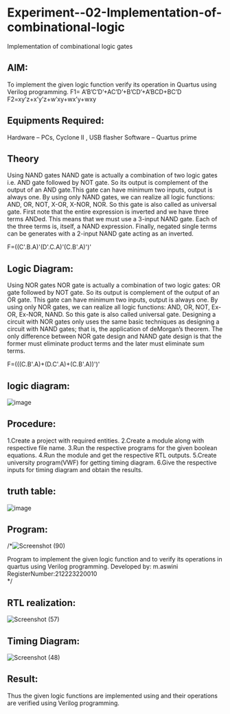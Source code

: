 # Experiment--02-Implementation-of-combinational-logic
Implementation of combinational logic gates
 
## AIM:
To implement the given logic function verify its operation in Quartus using Verilog programming.
 F1= A’B’C’D’+AC’D’+B’CD’+A’BCD+BC’D
F2=xy’z+x’y’z+w’xy+wx’y+wxy
 
 
 
## Equipments Required:
Hardware – PCs, Cyclone II , USB flasher
Software – Quartus prime


## Theory
Using NAND gates
NAND gate is actually a combination of two logic gates i.e. AND gate followed by NOT gate. So its output is complement of the output of an AND gate.This gate can have minimum two inputs, output is always one. By using only NAND gates, we can realize all logic functions: AND, OR, NOT, X-OR, X-NOR, NOR. So this gate is also called as universal gate. First note that the entire expression is inverted and we have three terms ANDed. This means that we must use a 3-input NAND gate. Each of the three terms is, itself, a NAND expression. Finally, negated single terms can be generates with a 2-input NAND gate acting as an inverted.

F=((C'.B.A)'(D'.C.A)'(C.B'.A)')'

## Logic Diagram:
Using NOR gates NOR gate is actually a combination of two logic gates: OR gate followed by NOT gate. So its output is complement of the output of an OR gate. This gate can have minimum two inputs, output is always one. By using only NOR gates, we can realize all logic functions: AND, OR, NOT, Ex-OR, Ex-NOR, NAND. So this gate is also called universal gate. Designing a circuit with NOR gates only uses the same basic techniques as designing a circuit with NAND gates; that is, the application of deMorgan’s theorem. The only difference between NOR gate design and NAND gate design is that the former must eliminate product terms and the later must eliminate sum terms.

F=(((C.B'.A)+(D.C'.A)+(C.B'.A))')' 

## logic diagram:
![image](https://github.com/aswini068/Experiment--02-Implementation-of-combinational-logic-/assets/149219827/1d6b5b74-8bce-42d3-8ec1-e1fcec3f647e)


## Procedure:
1.Create a project with required entities.
2.Create a module along with respective file name.
3.Run the respective programs for the given boolean equations.
4.Run the module and get the respective RTL outputs.
5.Create university program(VWF) for getting timing diagram. 6.Give the respective inputs for timing diagram and obtain the results.

## truth table:

![image](https://github.com/aswini068/Experiment--02-Implementation-of-combinational-logic-/assets/149219827/8b1d350c-7d66-4ca0-b792-6a70934efbf4)

## Program:
/*![Screenshot (90)](https://github.com/aswini068/Experiment--02-Implementation-of-combinational-logic-/assets/149219827/8b21e210-7a79-434e-aa21-a3753bc492d1)

Program to implement the given logic function and to verify its operations in quartus using Verilog programming.
Developed by: m.aswini
RegisterNumber:212223220010  
*/
## RTL realization:
![Screenshot (57)](https://github.com/aswini068/Experiment--02-Implementation-of-combinational-logic-/assets/149219827/0ab2813e-77bc-4242-ab5e-779690c15d2d)

## Timing Diagram:
![Screenshot (48)](https://github.com/aswini068/Experiment--02-Implementation-of-combinational-logic-/assets/149219827/bd99bcdd-b86d-4d4e-8250-17c35e2e81e6)


## Result:
Thus the given logic functions are implemented using  and their operations are verified using Verilog programming.
